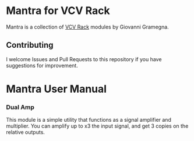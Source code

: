 
# Mantra for VCV Rack

Mantra is a collection of [VCV Rack](https://vcvrack.com/) modules by Giovanni Gramegna.

## Contributing

I welcome Issues and Pull Requests to this repository if you have suggestions for improvement.

# Mantra User Manual

### Dual Amp

This module is a simple utility that functions as a signal amplifier and multiplier. You can amplify up to x3 the input signal, and get 3 copies on the relative outputs.
